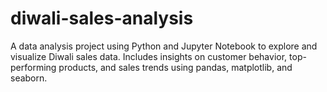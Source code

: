 # diwali-sales-analysis
A data analysis project using Python and Jupyter Notebook to explore and visualize Diwali sales data. Includes insights on customer behavior, top-performing products, and sales trends using pandas, matplotlib, and seaborn.
